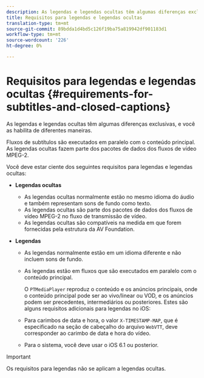 ```yaml
---
description: As legendas e legendas ocultas têm algumas diferenças exclusivas, e você as habilita de diferentes maneiras.
title: Requisitos para legendas e legendas ocultas
translation-type: tm+mt
source-git-commit: 89bdda1d4bd5c126f19ba75a819942df901183d1
workflow-type: tm+mt
source-wordcount: '226'
ht-degree: 0%

---
```



# Requisitos para legendas e legendas ocultas {#requirements-for-subtitles-and-closed-captions}

As legendas e legendas ocultas têm algumas diferenças exclusivas, e você as habilita de diferentes maneiras.

Fluxos de subtítulos são executados em paralelo com o conteúdo principal. As legendas ocultas fazem parte dos pacotes de dados dos fluxos de vídeo MPEG-2.

Você deve estar ciente dos seguintes requisitos para legendas e legendas ocultas:

* **Legendas ocultas**

   * As legendas ocultas normalmente estão no mesmo idioma do áudio e também representam sons de fundo como texto.
   * As legendas ocultas são parte dos pacotes de dados dos fluxos de vídeo MPEG-2 no fluxo de transmissão de vídeo.
   * As legendas ocultas são compatíveis na medida em que forem fornecidas pela estrutura da AV Foundation.

* **Legendas**

   * As legendas normalmente estão em um idioma diferente e não incluem sons de fundo.
   * As legendas estão em fluxos que são executados em paralelo com o conteúdo principal.

      O `PTMediaPlayer` reproduz o conteúdo e os anúncios principais, onde o conteúdo principal pode ser ao vivo/linear ou VOD, e os anúncios podem ser precedentes, intermediários ou posteriores.
   Estes são alguns requisitos adicionais para legendas no iOS:

   * Para carimbos de data e hora, o valor `X-TIMESTAMP-MAP`, que é especificado na seção de cabeçalho do arquivo `WebVTT`, deve corresponder ao carimbo de data e hora do vídeo.

   * Para o sistema, você deve usar o iOS 6.1 ou posterior.


>[!IMPORTANT]
>
>Os requisitos para legendas não se aplicam a legendas ocultas.